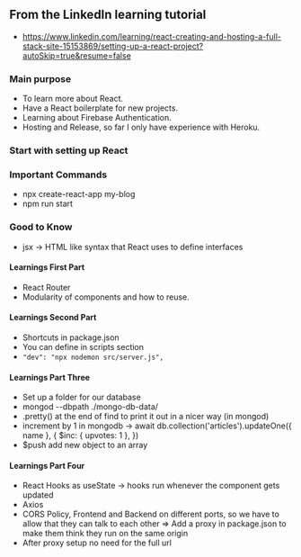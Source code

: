 ## From the LinkedIn learning tutorial
- https://www.linkedin.com/learning/react-creating-and-hosting-a-full-stack-site-15153869/setting-up-a-react-project?autoSkip=true&resume=false
### Main purpose 
- To learn more about React.
- Have a React boilerplate for new projects.
- Learning about Firebase Authentication.
- Hosting and Release, so far I only have experience with Heroku.

### Start with setting up React

### Important Commands
- npx create-react-app my-blog 
- npm run start 


### Good to Know
- jsx -> HTML like syntax that React uses to define interfaces


#### Learnings First Part
- React Router
- Modularity of components and how to reuse.

#### Learnings Second Part
- Shortcuts in package.json
- You can define in scripts section 
- ```"dev": "npx nodemon src/server.js",```

#### Learnings Part Three
- Set up a folder for our database
- mongod --dbpath ./mongo-db-data/       
- .pretty() at the end of find to print it out in a nicer way (in mongod)
- increment by 1 in mongodb ->  await db.collection('articles').updateOne({ name }, {
        $inc: { upvotes: 1 },
    })
- $push add new object to an array

#### Learnings Part Four
- React Hooks as useState -> hooks run whenever the component gets updated
- Axios
- CORS Policy, Frontend and Backend on different ports, so we have to allow that they can talk to each other => Add a proxy in package.json to make them think they run on the same origin
- After proxy setup no need for the full url